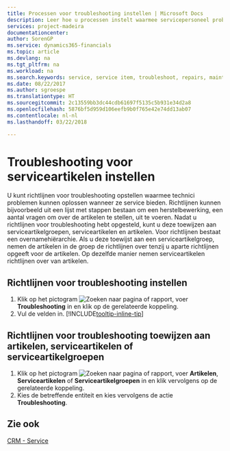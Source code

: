 ```yaml
---
title: Processen voor troubleshooting instellen | Microsoft Docs
description: Leer hoe u processen instelt waarmee servicepersoneel problemen met serviceartikelen kan identificeren en oplossen.
services: project-madeira
documentationcenter: 
author: SorenGP
ms.service: dynamics365-financials
ms.topic: article
ms.devlang: na
ms.tgt_pltfrm: na
ms.workload: na
ms.search.keywords: service, service item, troubleshoot, repairs, maintenance
ms.date: 08/22/2017
ms.author: sgroespe
ms.translationtype: HT
ms.sourcegitcommit: 2c13559bb3dc44cdb61697f5135c5b931e34d2a8
ms.openlocfilehash: 5876bf5d959d106eefb9b0f765e42e74dd13ab07
ms.contentlocale: nl-nl
ms.lasthandoff: 03/22/2018

---
```


# <a name="setting-up-troubleshooting-for-service-items"></a>Troubleshooting voor serviceartikelen instellen
U kunt richtlijnen voor troubleshooting opstellen waarmee technici problemen kunnen oplossen wanneer ze service bieden. Richtlijnen kunnen bijvoorbeeld uit een lijst met stappen bestaan om een herstelbewerking, een aantal vragen om over de artikelen te stellen, uit te voeren. Nadat u richtlijnen voor troubleshooting hebt opgesteld, kunt u deze toewijzen aan serviceartikelgroepen, serviceartikelen en artikelen. Voor richtlijnen bestaat een overnamehiërarchie. Als u deze toewijst aan een serviceartikelgroep, nemen de artikelen in de groep de richtlijnen over tenzij u aparte richtlijnen opgeeft voor de artikelen. Op dezelfde manier nemen serviceartikelen richtlijnen over van artikelen.  

## <a name="to-set-up-troubleshooting-guidelines"></a>Richtlijnen voor troubleshooting instellen
1. Klik op het pictogram ![Zoeken naar pagina of rapport](media/ui-search/search_small.png "pictogram Zoeken naar pagina of rapport"), voer **Troubleshooting** in en klik op de gerelateerde koppeling.  
2. Vul de velden in. [!INCLUDE[tooltip-inline-tip](includes/tooltip-inline-tip_md.md)]  

## <a name="to-assign-troubleshooting-guidelines-to-items-service-items-or-service-item-groups"></a>Richtlijnen voor troubleshooting toewijzen aan artikelen, serviceartikelen of serviceartikelgroepen
1. Klik op het pictogram ![Zoeken naar pagina of rapport](media/ui-search/search_small.png "pictogram Zoeken naar pagina of rapport"), voer **Artikelen**, **Serviceartikelen** of **Serviceartikelgroepen** in en klik vervolgens op de gerelateerde koppeling.  
2. Kies de betreffende entiteit en kies vervolgens de actie **Troubleshooting**.  

## <a name="see-also"></a>Zie ook
[CRM - Service](service-service.md)
